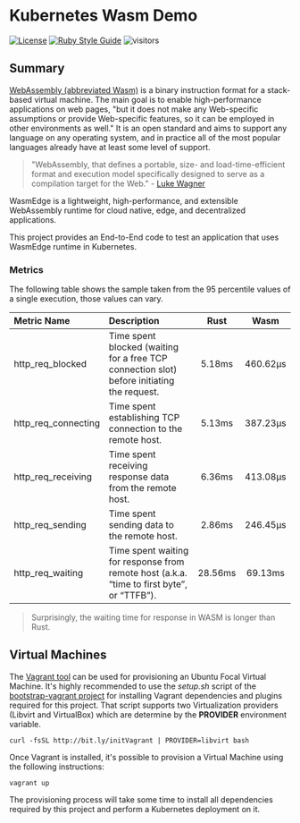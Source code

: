 # Kubernetes Wasm Demo
<!-- markdown-link-check-disable-next-line -->
[![License](https://img.shields.io/badge/License-Apache%202.0-blue.svg)](https://opensource.org/licenses/Apache-2.0)
[![Ruby Style Guide](https://img.shields.io/badge/code_style-rubocop-brightgreen.svg)](https://github.com/rubocop/rubocop)
![visitors](https://visitor-badge.glitch.me/badge?page_id=electrocucaracha.k8s-WASM-demo)

## Summary

[WebAssembly (abbreviated Wasm)][1] is a binary instruction format for a
stack-based virtual machine. The main goal is to enable high-performance
applications on web pages, "but it does not make any Web-specific assumptions or
provide Web-specific features, so it can be employed in other environments as
well." It is an open standard and aims to support any language on any operating
system, and in practice all of the most popular languages already have at least
some level of support.

> "WebAssembly, that defines a portable, size- and load-time-efficient format
and execution model specifically designed to serve as a compilation target for
the Web." - [Luke Wagner][4]

WasmEdge is a lightweight, high-performance, and extensible WebAssembly runtime
for cloud native, edge, and decentralized applications.

This project provides an End-to-End code to test an application that uses
WasmEdge runtime in Kubernetes.

### Metrics

The following table shows the sample taken from the 95 percentile values of a
single execution, those values can vary.

| Metric Name         | Description                                                                                | Rust    | Wasm     |
|:--------------------|:-------------------------------------------------------------------------------------------|:-------:|:--------:|
| http_req_blocked    | Time spent blocked (waiting for a free TCP connection slot) before initiating the request. | 5.18ms  | 460.62µs |
| http_req_connecting | Time spent establishing TCP connection to the remote host.                                 | 5.13ms  | 387.23µs |
| http_req_receiving  | Time spent receiving response data from the remote host.                                   | 6.36ms  | 413.08µs |
| http_req_sending    | Time spent sending data to the remote host.                                                | 2.86ms  | 246.45µs |
| http_req_waiting    | Time spent waiting for response from remote host (a.k.a. “time to first byte”, or “TTFB”). | 28.56ms | 69.13ms  |

> Surprisingly, the waiting time for response in WASM is longer than Rust.

## Virtual Machines

The [Vagrant tool][2] can be used for provisioning an Ubuntu Focal
Virtual Machine. It's highly recommended to use the  *setup.sh* script
of the [bootstrap-vagrant project][3] for installing Vagrant
dependencies and plugins required for this project. That script
supports two Virtualization providers (Libvirt and VirtualBox) which
are determine by the **PROVIDER** environment variable.

    curl -fsSL http://bit.ly/initVagrant | PROVIDER=libvirt bash

Once Vagrant is installed, it's possible to provision a Virtual
Machine using the following instructions:

    vagrant up

The provisioning process will take some time to install all
dependencies required by this project and perform a Kubernetes
deployment on it.

[1]: https://webassembly.org/
[2]: https://www.vagrantup.com/
[3]: https://github.com/electrocucaracha/bootstrap-vagrant
[4]: https://blog.mozilla.org/luke/2015/06/17/webassembly/
